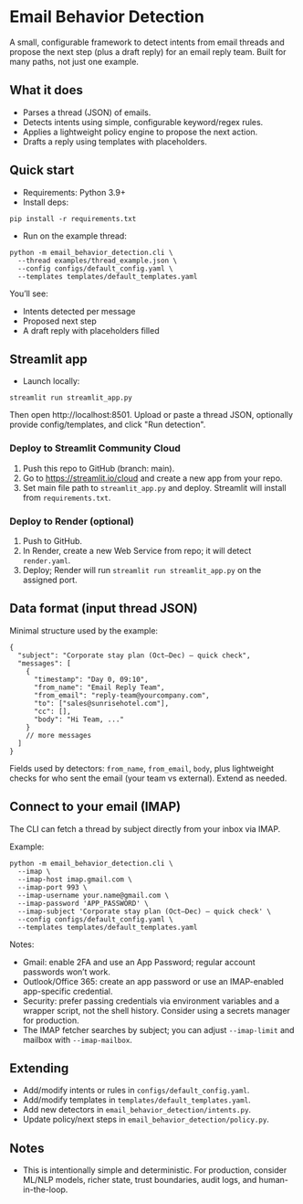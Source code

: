 # Email Behavior Detection

A small, configurable framework to detect intents from email threads and propose the next step (plus a draft reply) for an email reply team. Built for many paths, not just one example.

## What it does
- Parses a thread (JSON) of emails.
- Detects intents using simple, configurable keyword/regex rules.
- Applies a lightweight policy engine to propose the next action.
- Drafts a reply using templates with placeholders.

## Quick start

- Requirements: Python 3.9+
- Install deps:

```
pip install -r requirements.txt
```

- Run on the example thread:

```
python -m email_behavior_detection.cli \
  --thread examples/thread_example.json \
  --config configs/default_config.yaml \
  --templates templates/default_templates.yaml
```

You’ll see:
- Intents detected per message
- Proposed next step
- A draft reply with placeholders filled

## Streamlit app

- Launch locally:

```
streamlit run streamlit_app.py
```

Then open http://localhost:8501. Upload or paste a thread JSON, optionally provide config/templates, and click "Run detection".

### Deploy to Streamlit Community Cloud
1. Push this repo to GitHub (branch: main).
2. Go to https://streamlit.io/cloud and create a new app from your repo.
3. Set main file path to `streamlit_app.py` and deploy. Streamlit will install from `requirements.txt`.

### Deploy to Render (optional)
1. Push to GitHub.
2. In Render, create a new Web Service from repo; it will detect `render.yaml`.
3. Deploy; Render will run `streamlit run streamlit_app.py` on the assigned port.

## Data format (input thread JSON)
Minimal structure used by the example:

```
{
  "subject": "Corporate stay plan (Oct–Dec) — quick check",
  "messages": [
    {
      "timestamp": "Day 0, 09:10",
      "from_name": "Email Reply Team",
      "from_email": "reply-team@yourcompany.com",
      "to": ["sales@sunrisehotel.com"],
      "cc": [],
      "body": "Hi Team, ..."
    }
    // more messages
  ]
}
```

Fields used by detectors: `from_name`, `from_email`, `body`, plus lightweight checks for who sent the email (your team vs external). Extend as needed.

## Connect to your email (IMAP)

The CLI can fetch a thread by subject directly from your inbox via IMAP.

Example:

```
python -m email_behavior_detection.cli \
  --imap \
  --imap-host imap.gmail.com \
  --imap-port 993 \
  --imap-username your.name@gmail.com \
  --imap-password 'APP_PASSWORD' \
  --imap-subject 'Corporate stay plan (Oct–Dec) — quick check' \
  --config configs/default_config.yaml \
  --templates templates/default_templates.yaml
```

Notes:
- Gmail: enable 2FA and use an App Password; regular account passwords won’t work.
- Outlook/Office 365: create an app password or use an IMAP-enabled app-specific credential.
- Security: prefer passing credentials via environment variables and a wrapper script, not the shell history. Consider using a secrets manager for production.
- The IMAP fetcher searches by subject; you can adjust `--imap-limit` and mailbox with `--imap-mailbox`.

## Extending
- Add/modify intents or rules in `configs/default_config.yaml`.
- Add/modify templates in `templates/default_templates.yaml`.
- Add new detectors in `email_behavior_detection/intents.py`.
- Update policy/next steps in `email_behavior_detection/policy.py`.

## Notes
- This is intentionally simple and deterministic. For production, consider ML/NLP models, richer state, trust boundaries, audit logs, and human-in-the-loop.